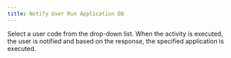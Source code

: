 ```yaml
---
title: Notify User Run Application DB
---
```



Select a user code from the drop-down list. When the activity is executed, the user is notified and based on the response, the specified application is executed.
